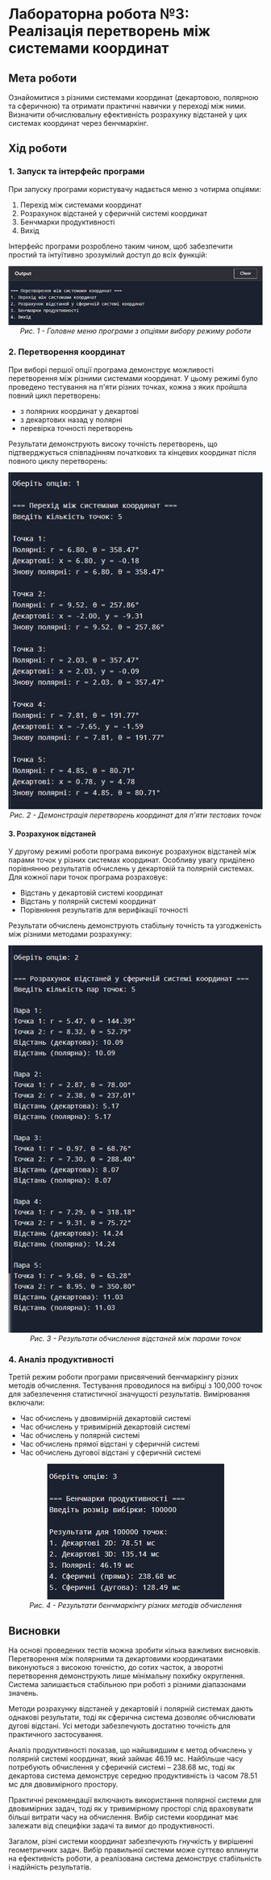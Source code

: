 # Лабораторна робота №3: Реалізація перетворень між системами координат

## Мета роботи
Ознайомитися з різними системами координат (декартовою, полярною та сферичною) та отримати практичні навички у переході між ними. Визначити обчислювальну ефективність розрахунку відстаней у цих системах координат через бенчмаркінг.

## Хід роботи

### 1. Запуск та інтерфейс програми
При запуску програми користувачу надається меню з чотирма опціями:
1. Перехід між системами координат
2. Розрахунок відстаней у сферичній системі координат
3. Бенчмарки продуктивності
4. Вихід

Інтерфейс програми розроблено таким чином, щоб забезпечити простий та інтуїтивно зрозумілий доступ до всіх функцій:

<p align="center">
  <img src="Screenshots/1.jpg" alt="Початкове меню програми"/>
  <br>
  <em>Рис. 1 - Головне меню програми з опціями вибору режиму роботи</em>
</p>

### 2. Перетворення координат
При виборі першої опції програма демонструє можливості перетворення між різними системами координат. У цьому режимі було проведено тестування на п'яти різних точках, кожна з яких пройшла повний цикл перетворень:
- з полярних координат у декартові
- з декартових назад у полярні
- перевірка точності перетворень

Результати демонструють високу точність перетворень, що підтверджується співпадінням початкових та кінцевих координат після повного циклу перетворень:

<p align="center">
  <img src="Screenshots/2.jpg" alt="Результати першого завдання"/>
  <br>
  <em>Рис. 2 - Демонстрація перетворень координат для п'яти тестових точок</em>
</p>

#### 3. Розрахунок відстаней
У другому режимі роботи програма виконує розрахунок відстаней між парами точок у різних системах координат. Особливу увагу приділено порівнянню результатів обчислень у декартовій та полярній системах. Для кожної пари точок програма розраховує:
- Відстань у декартовій системі координат
- Відстань у полярній системі координат
- Порівняння результатів для верифікації точності

Результати обчислень демонструють стабільну точність та узгодженість між різними методами розрахунку:

<p align="center">
  <img src="Screenshots/3.jpg" alt="Результати другого завдання"/>
  <br>
  <em>Рис. 3 - Результати обчислення відстаней між парами точок</em>
</p>

### 4. Аналіз продуктивності
Третій режим роботи програми присвячений бенчмаркінгу різних методів обчислення. Тестування проводилося на вибірці з 100,000 точок для забезпечення статистичної значущості результатів. Вимірювання включали:
- Час обчислень у двовимірній декартовій системі
- Час обчислень у тривимірній декартовій системі
- Час обчислень у полярній системі
- Час обчислень прямої відстані у сферичній системі
- Час обчислень дугової відстані у сферичній системі

<p align="center">
  <img src="Screenshots/4.jpg" alt="Результати третього завдання"/>
  <br>
  <em>Рис. 4 - Результати бенчмаркінгу різних методів обчислення</em>
</p>

## Висновки

На основі проведених тестів можна зробити кілька важливих висновків. Перетворення між полярними та декартовими координатами виконуються з високою точністю, до сотих часток, а зворотні перетворення демонструють лише мінімальну похибку округлення. Система залишається стабільною при роботі з різними діапазонами значень.

Методи розрахунку відстаней у декартовій і полярній системах дають однакові результати, тоді як сферична система дозволяє обчислювати дугові відстані. Усі методи забезпечують достатню точність для практичного застосування.

Аналіз продуктивності показав, що найшвидшим є метод обчислень у полярній системі координат, який займає 46.19 мс. Найбільше часу потребують обчислення у сферичній системі – 238.68 мс, тоді як декартова система демонструє середню продуктивність із часом 78.51 мс для двовимірного простору.

Практичні рекомендації включають використання полярної системи для двовимірних задач, тоді як у тривимірному просторі слід враховувати більші витрати часу на обчислення. Вибір системи координат має залежати від специфіки задачі та вимог до продуктивності.

Загалом, різні системи координат забезпечують гнучкість у вирішенні геометричних задач. Вибір правильної системи може суттєво вплинути на ефективність роботи, а реалізована система демонструє стабільність і надійність результатів.

